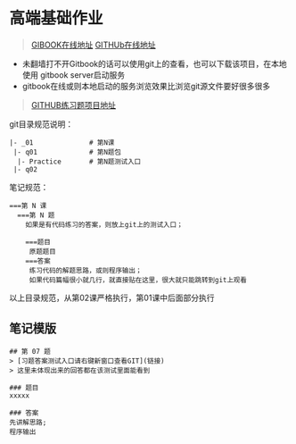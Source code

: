 # 高端基础作业[](https://github.com/zq99299/hp-note/blob/master/SUMMARY.md)

> [GIBOOK在线地址](https://zq99299.gitbooks.io/hp-note/content/chapter/java_height_base/practice/)
> [GITHUb在线地址](https://github.com/zq99299/hp-note/blob/master/SUMMARY.md)
>
   - 未翻墙打不开Gitbook的话可以使用git上的查看，也可以下载该项目，在本地使用 gitbook server启动服务
   -  gitbook在线或则本地启动的服务浏览效果比浏览git源文件要好很多很多
>
> [GITHUB练习题项目地址](https://github.com/zq99299/newstudy)

git目录规范说明：
```
|- _01              # 第N课
 |- q01             # 第N题包
  |- Practice       # 第N题测试入口 
 |- q02

```

笔记规范：
```
===第 N 课
  ===第 N 题
    如果是有代码练习的答案，则放上git上的测试入口；
    
    ===题目
     原题题目
    ===答案
     练习代码的解题思路，或则程序输出；
     如果代码篇幅很小就几行，就直接贴在这里，很大就只能跳转到git上观看

```

以上目录规范，从第02课严格执行，第01课中后面部分执行


## 笔记模版
```
## 第 07 题
> [习题答案测试入口请右键新窗口查看GIT](链接)
> 这里未体现出来的回答都在该测试里面能看到

### 题目
xxxxx

### 答案
先讲解思路;
程序输出

```
